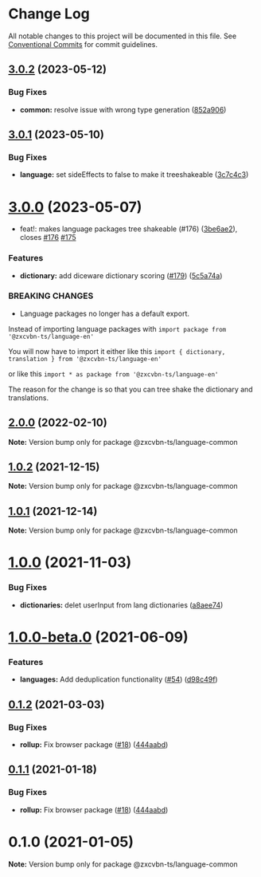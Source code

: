 # Change Log

All notable changes to this project will be documented in this file.
See [Conventional Commits](https://conventionalcommits.org) for commit guidelines.

## [3.0.2](https://github.com/zxcvbn-ts/zxcvbn/compare/@zxcvbn-ts/language-common@3.0.1...@zxcvbn-ts/language-common@3.0.2) (2023-05-12)

### Bug Fixes

- **common:** resolve issue with wrong type generation ([852a906](https://github.com/zxcvbn-ts/zxcvbn/commit/852a9065cf18b488c9128a92aad0226f7ec0a5b5))

## [3.0.1](https://github.com/zxcvbn-ts/zxcvbn/compare/@zxcvbn-ts/language-common@3.0.0...@zxcvbn-ts/language-common@3.0.1) (2023-05-10)

### Bug Fixes

- **language:** set sideEffects to false to make it treeshakeable ([3c7c4c3](https://github.com/zxcvbn-ts/zxcvbn/commit/3c7c4c3e8091b5c8b6e8493da5ea9bd8517827e2))

# [3.0.0](https://github.com/zxcvbn-ts/zxcvbn/compare/@zxcvbn-ts/language-common@2.0.1...@zxcvbn-ts/language-common@3.0.0) (2023-05-07)

- feat!: makes language packages tree shakeable (#176) ([3be6ae2](https://github.com/zxcvbn-ts/zxcvbn/commit/3be6ae2ae3f4ff7ade756df50c60274cbc2b0e20)), closes [#176](https://github.com/zxcvbn-ts/zxcvbn/issues/176) [#175](https://github.com/zxcvbn-ts/zxcvbn/issues/175)

### Features

- **dictionary:** add diceware dictionary scoring ([#179](https://github.com/zxcvbn-ts/zxcvbn/issues/179)) ([5c5a74a](https://github.com/zxcvbn-ts/zxcvbn/commit/5c5a74ab2b77c58bfd1c3821d813fd59474e08e7))

### BREAKING CHANGES

- Language packages no longer has a default export.

Instead of importing language packages with
`import package from '@zxcvbn-ts/language-en'`

You will now have to import it either like this
`import { dictionary, translation } from '@zxcvbn-ts/language-en'`

or like this
`import * as package from '@zxcvbn-ts/language-en'`

The reason for the change is so that you can tree shake the
dictionary and translations.

## [2.0.0](https://github.com/zxcvbn-ts/zxcvbn/compare/@zxcvbn-ts/language-common@1.0.2...@zxcvbn-ts/language-common@2.0.0) (2022-02-10)

**Note:** Version bump only for package @zxcvbn-ts/language-common

## [1.0.2](https://github.com/zxcvbn-ts/zxcvbn/compare/@zxcvbn-ts/language-common@1.0.0...@zxcvbn-ts/language-common@1.0.2) (2021-12-15)

**Note:** Version bump only for package @zxcvbn-ts/language-common

## [1.0.1](https://github.com/zxcvbn-ts/zxcvbn/compare/@zxcvbn-ts/language-common@1.0.0...@zxcvbn-ts/language-common@1.0.1) (2021-12-14)

**Note:** Version bump only for package @zxcvbn-ts/language-common

# [1.0.0](https://github.com/zxcvbn-ts/zxcvbn/compare/@zxcvbn-ts/language-common@1.0.0-beta.0...@zxcvbn-ts/language-common@1.0.0) (2021-11-03)

### Bug Fixes

- **dictionaries:** delet userInput from lang dictionaries ([a8aee74](https://github.com/zxcvbn-ts/zxcvbn/commit/a8aee74aec1e01e8c9948a10be83422ba0ed1fbb))

# [1.0.0-beta.0](https://github.com/zxcvbn-ts/zxcvbn/compare/@zxcvbn-ts/language-common@0.1.2...@zxcvbn-ts/language-common@1.0.0-beta.0) (2021-06-09)

### Features

- **languages:** Add deduplication functionality ([#54](https://github.com/zxcvbn-ts/zxcvbn/issues/54)) ([d98c49f](https://github.com/zxcvbn-ts/zxcvbn/commit/d98c49f11f05109f16ac4d5fbdd8cb1c0805eb1d))

## [0.1.2](https://github.com/zxcvbn-ts/zxcvbn/compare/@zxcvbn-ts/language-common@0.1.0...@zxcvbn-ts/language-common@0.1.2) (2021-03-03)

### Bug Fixes

- **rollup:** Fix browser package ([#18](https://github.com/zxcvbn-ts/zxcvbn/issues/18)) ([444aabd](https://github.com/zxcvbn-ts/zxcvbn/commit/444aabd4c37d449f600eaa4ad6d144f3c8ca5780))

## [0.1.1](https://github.com/zxcvbn-ts/zxcvbn/compare/@zxcvbn-ts/language-common@0.1.0...@zxcvbn-ts/language-common@0.1.1) (2021-01-18)

### Bug Fixes

- **rollup:** Fix browser package ([#18](https://github.com/zxcvbn-ts/zxcvbn/issues/18)) ([444aabd](https://github.com/zxcvbn-ts/zxcvbn/commit/444aabd4c37d449f600eaa4ad6d144f3c8ca5780))

# 0.1.0 (2021-01-05)

**Note:** Version bump only for package @zxcvbn-ts/language-common
